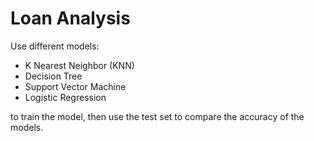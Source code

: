 # Loan Analysis
Use different models:
- K Nearest Neighbor (KNN)
- Decision Tree
- Support Vector Machine
- Logistic Regression

to train the model, then use the test set to compare the accuracy of the models.
